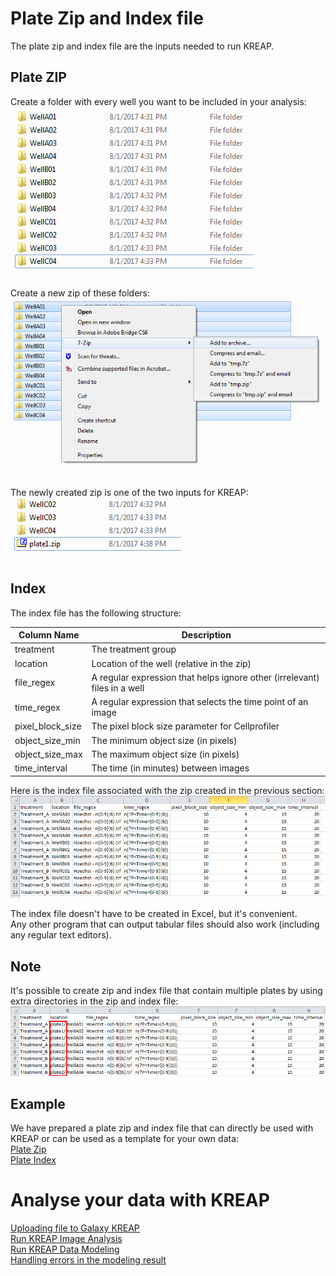 # [](#header-1)Plate Zip and Index file

The plate zip and index file are the inputs needed to run KREAP.  

## [](#header-2)Plate ZIP  

Create a folder with every well you want to be included in your analysis:  
![file formats zip 1](img/file_formats_zip1.png) 
  
Create a new zip of these folders:  
![file formats zip 2](img/file_formats_zip2.png)  
  
The newly created zip is one of the two inputs for KREAP:  
![file formats zip 3](img/file_formats_zip3.png)  

## [](#header-2)Index  

The index file has the following structure:  
  
| Column Name      | Description                                                               |
|------------------|---------------------------------------------------------------------------|
| treatment        | The treatment group                                                       |
| location         | Location of the well (relative in the zip)                                |
| file_regex       | A regular expression that helps ignore other (irrelevant) files in a well |
| time_regex       | A regular expression that selects the time point of an image              |
| pixel_block_size | The pixel block size parameter for Cellprofiler                           |
| object_size_min  | The minimum object size (in pixels)                                       |
| object_size_max  | The maximum object size (in pixels)                                       |
| time_interval    | The time (in minutes) between images                                      |
  
Here is the index file associated with the zip created in the previous section:  
![file formats index](img/file_formats_index.png)  
  
The index file doesn't have to be created in Excel, but it's convenient.  
Any other program that can output tabular files should also work (including any regular text editors).  

## [](#header-2)Note
  
It's possible to create zip and index file that contain multiple plates by using extra directories in the zip and index file:  
![file formats index note](img/file_formats_index_note.png)  

## [](#header-2)Example

We have prepared a plate zip and index file that can directly be used with KREAP or can be used as a template for your own data:  
[Plate Zip](https://bioinf-galaxian.erasmusmc.nl/owncloud/index.php/s/48qF0Kjlsr6xe8U/download)  
[Plate Index](https://bioinf-galaxian.erasmusmc.nl/owncloud/index.php/s/FHzAgGGXRzzh9uC/download)
  
# [](#header-1)Analyse your data with KREAP  
  
[Uploading file to Galaxy KREAP](use_kreap_upload)  
[Run KREAP Image Analysis](use_kreap_analysis)  
[Run KREAP Data Modeling](use_kreap_modeling)  
[Handling errors in the modeling result](use_kreap_model_error)
